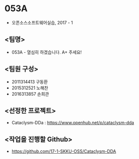# 053A
- 오픈소스소프트웨어실습, 2017 - 1

## <팀명>     
* 053A - 열심히 하겠습니다. A+ 주세요! 

## <팀원 구성>     
* 2011314413 구동환    
* 2015312521 노해찬    
* 2016313857 손희관    


## <선정한 프로젝트>  
* Cataclysm-DDa : https://www.openhub.net/p/cataclysm-dda   
## <작업을 진행할 Github>  
* https://github.com/17-1-SKKU-OSS/Cataclysm-DDA
